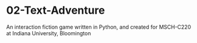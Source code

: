 # 02-Text-Adventure
An interaction fiction game written in Python, and created for MSCH-C220 at Indiana University, Bloomington
